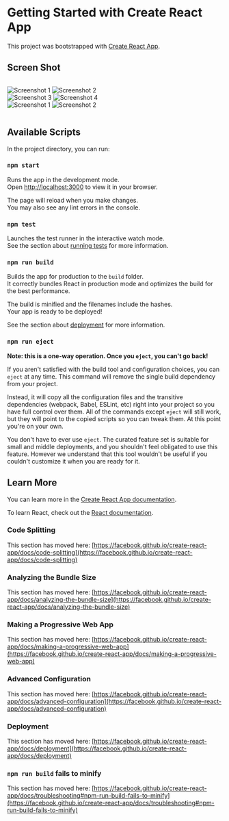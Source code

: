 # Getting Started with Create React App

This project was bootstrapped with [Create React App](https://github.com/facebook/create-react-app).

## Screen Shot

<div style="display: grid; grid-template-columns: repeat(2, 1fr); gap: 20px;">

![Screenshot 1](https://drive.google.com/uc?export=view&id=1utYObzCxh4DrvWov2qJDfkA0qDGHNDBQ)
![Screenshot 2](https://drive.google.com/uc?export=view&id=1uqjIZ7OoppPxAVbovdcbRVJnbP8-tXNq)
![Screenshot 3](https://drive.google.com/uc?export=view&id=1unzuvlVEiHs9_oeGWeADD20iZECI5zrV)
![Screenshot 4](https://drive.google.com/uc?export=view&id=1udxKMw74KZdZn_GfTtwE5jAb4f7R2yal&usp=drive_copy)
![Screenshot 1](https://drive.google.com/uc?export=view&id=1uuCMEhp3l_3KL3JmK0wN0GJERQzHqXGN)
![Screenshot 2](https://drive.google.com/uc?export=view&id=1uty8keSUdFRj0U5WQOZYztY4yhfMSW__)

</div>

## Available Scripts

In the project directory, you can run:

### `npm start`

Runs the app in the development mode.\
Open [http://localhost:3000](http://localhost:3000) to view it in your browser.

The page will reload when you make changes.\
You may also see any lint errors in the console.

### `npm test`

Launches the test runner in the interactive watch mode.\
See the section about [running tests](https://facebook.github.io/create-react-app/docs/running-tests) for more information.

### `npm run build`

Builds the app for production to the `build` folder.\
It correctly bundles React in production mode and optimizes the build for the best performance.

The build is minified and the filenames include the hashes.\
Your app is ready to be deployed!

See the section about [deployment](https://facebook.github.io/create-react-app/docs/deployment) for more information.

### `npm run eject`

**Note: this is a one-way operation. Once you `eject`, you can't go back!**

If you aren't satisfied with the build tool and configuration choices, you can `eject` at any time. This command will remove the single build dependency from your project.

Instead, it will copy all the configuration files and the transitive dependencies (webpack, Babel, ESLint, etc) right into your project so you have full control over them. All of the commands except `eject` will still work, but they will point to the copied scripts so you can tweak them. At this point you're on your own.

You don't have to ever use `eject`. The curated feature set is suitable for small and middle deployments, and you shouldn't feel obligated to use this feature. However we understand that this tool wouldn't be useful if you couldn't customize it when you are ready for it.

## Learn More

You can learn more in the [Create React App documentation](https://facebook.github.io/create-react-app/docs/getting-started).

To learn React, check out the [React documentation](https://reactjs.org/).

### Code Splitting

This section has moved here: [https://facebook.github.io/create-react-app/docs/code-splitting](https://facebook.github.io/create-react-app/docs/code-splitting)

### Analyzing the Bundle Size

This section has moved here: [https://facebook.github.io/create-react-app/docs/analyzing-the-bundle-size](https://facebook.github.io/create-react-app/docs/analyzing-the-bundle-size)

### Making a Progressive Web App

This section has moved here: [https://facebook.github.io/create-react-app/docs/making-a-progressive-web-app](https://facebook.github.io/create-react-app/docs/making-a-progressive-web-app)

### Advanced Configuration

This section has moved here: [https://facebook.github.io/create-react-app/docs/advanced-configuration](https://facebook.github.io/create-react-app/docs/advanced-configuration)

### Deployment

This section has moved here: [https://facebook.github.io/create-react-app/docs/deployment](https://facebook.github.io/create-react-app/docs/deployment)

### `npm run build` fails to minify

This section has moved here: [https://facebook.github.io/create-react-app/docs/troubleshooting#npm-run-build-fails-to-minify](https://facebook.github.io/create-react-app/docs/troubleshooting#npm-run-build-fails-to-minify)

